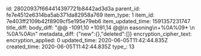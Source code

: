 id: 28020937f664414397721b8442ad3d3a
parent_id: fe7e4512e6314ba5ab371da82958a769
item_type: 1
item_id: 7e403ff2109b42f8909cf5e195e79eb6
item_updated_time: 1591357231747
title_diff: 
body_diff: "@@ -1091,10 +1091,14 @@\n easoning\n+%0A%09* \n %0A%0A\n"
metadata_diff: {"new":{},"deleted":[]}
encryption_cipher_text: 
encryption_applied: 0
updated_time: 2020-06-05T11:42:44.835Z
created_time: 2020-06-05T11:42:44.835Z
type_: 13